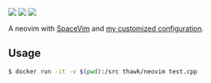 ![](https://images.microbadger.com/badges/image/thawk/neovim.svg)
![](https://images.microbadger.com/badges/commit/thawk/neovim.svg)
![](https://images.microbadger.com/badges/version/thawk/neovim.svg)

A neovim with [SpaceVim](https://spacevim.org) and [my customized configuration](https://github.com/thawk/dotspacevim).

## Usage

```sh
$ docker run -it -v $(pwd):/src thawk/neovim test.cpp
```

